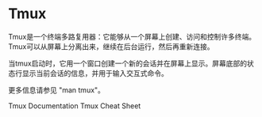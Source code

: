 # Tmux

Tmux是一个终端多路复用器：它能够从一个屏幕上创建、访问和控制许多终端。Tmux可以从屏幕上分离出来，继续在后台运行，然后再重新连接。

当tmux启动时，它用一个窗口创建一个新的会话并在屏幕上显示。屏幕底部的状态行显示当前会话的信息，并用于输入交互式命令。

更多信息请参见 "man tmux"。


<BadgeLink badgeText='Official Documentation' colorScheme='blue' href='https://tmuxguide.readthedocs.io/en/latest/tmux/tmux.html'>Tmux Documentation</BadgeLink>
<BadgeLink badgeText='Read' colorScheme='yellow' href='https://tmuxcheatsheet.com/'>Tmux Cheat Sheet</BadgeLink>
